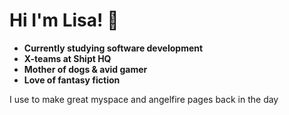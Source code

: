 # Hi I'm Lisa! :wave:
- **Currently studying software development**
- **X-teams at Shipt HQ**
- **Mother of dogs & avid gamer**
- **Love of fantasy fiction**


I use to make great myspace and angelfire pages back in the day

